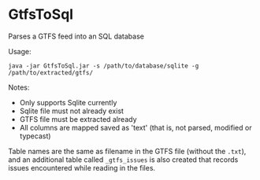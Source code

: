 GtfsToSql
=========

Parses a GTFS feed into an SQL database

Usage:

`java -jar GtfsToSql.jar -s /path/to/database/sqlite -g /path/to/extracted/gtfs/`

Notes:

* Only supports Sqlite currently
* Sqlite file must not already exist
* GTFS file must be extracted already
* All columns are mapped saved as 'text' (that is, not parsed, modified or typecast)

Table names are the same as filename in the GTFS file (without the `.txt`), and an additional table called `_gtfs_issues` is also created that records issues encountered while reading in the files.
